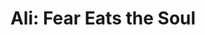 ---
title: "Ali: Fear Eats the Soul"
year: 1974
rating: 3.5
stars: "★★★½"
rewatched: false
permalink: "ali-fear-eats-the-soul"
watched_on: 2024-03-10
---